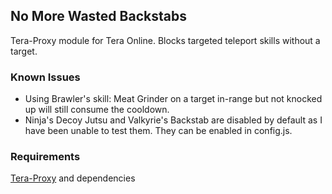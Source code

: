 
## No More Wasted Backstabs
Tera-Proxy module for Tera Online. Blocks targeted teleport skills without a target.
### Known Issues
* Using Brawler's skill: Meat Grinder on a target in-range but not knocked up will still consume the cooldown.
* Ninja's Decoy Jutsu and Valkyrie's Backstab are disabled by default as I have been unable to test them. They can be enabled in config.js.
### Requirements
[Tera-Proxy](https://github.com/meishuu/tera-proxy) and dependencies
